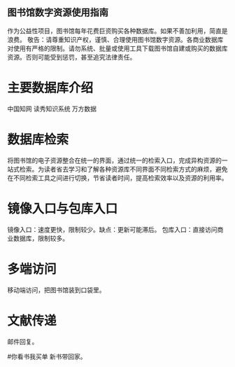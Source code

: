 ## 图书馆数字资源使用指南
作为公益性项目，图书馆每年花费巨资购买各种数据库。如果不善加利用，简直是浪费。
敬告：请尊重知识产权，谨慎、合理使用图书馆数字资源。各商业数据库对使用有严格的限制。请勿系统、批量或使用工具下载图书馆自建或购买的数据库资源。否则可能受到惩罚，甚至追究法律责任。

# 主要数据库介绍
中国知网
读秀知识系统
万方数据

# 数据库检索
将图书馆的电子资源整合在统一的界面，通过统一的检索入口，完成异构资源的一站式检索。为读者省去学习和了解各种资源库不同界面不同检索方式的麻烦，避免在不同检索工具之间进行切换，节省读者时间，提高检索效率以及资源的利用率。 

# 镜像入口与包库入口
镜像入口：速度更快，限制较少。缺点：更新可能滞后。
包库入口：直接访问商业数据库，限制较多。

# 多端访问
移动端访问，把图书馆装到口袋里。

# 文献传递
邮件回复。

#你看书我买单
新书带回家。
